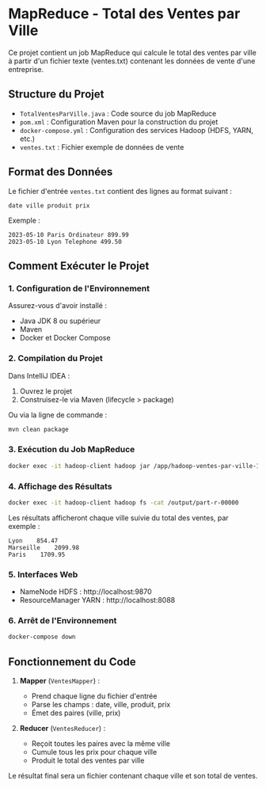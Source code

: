 # MapReduce - Total des Ventes par Ville

Ce projet contient un job MapReduce qui calcule le total des ventes par ville à partir d'un fichier texte (ventes.txt) contenant les données de vente d'une entreprise.

## Structure du Projet

- `TotalVentesParVille.java` : Code source du job MapReduce
- `pom.xml` : Configuration Maven pour la construction du projet
- `docker-compose.yml` : Configuration des services Hadoop (HDFS, YARN, etc.)
- `ventes.txt` : Fichier exemple de données de vente

## Format des Données

Le fichier d'entrée `ventes.txt` contient des lignes au format suivant :
```
date ville produit prix
```

Exemple :
```
2023-05-10 Paris Ordinateur 899.99
2023-05-10 Lyon Telephone 499.50
```

## Comment Exécuter le Projet

### 1. Configuration de l'Environnement

Assurez-vous d'avoir installé :
- Java JDK 8 ou supérieur
- Maven
- Docker et Docker Compose

### 2. Compilation du Projet

Dans IntelliJ IDEA :
1. Ouvrez le projet
2. Construisez-le via Maven (lifecycle > package)

Ou via la ligne de commande :
```bash
mvn clean package
```


### 3. Exécution du Job MapReduce

```bash
docker exec -it hadoop-client hadoop jar /app/hadoop-ventes-par-ville-1.0-SNAPSHOT.jar TotalVentesParVille /input/ventes.txt /output
```

### 4. Affichage des Résultats

```bash
docker exec -it hadoop-client hadoop fs -cat /output/part-r-00000
```

Les résultats afficheront chaque ville suivie du total des ventes, par exemple :
```
Lyon    854.47
Marseille    2099.98
Paris    1709.95
```

### 5. Interfaces Web

- NameNode HDFS : http://localhost:9870
- ResourceManager YARN : http://localhost:8088

### 6. Arrêt de l'Environnement

```bash
docker-compose down
```

## Fonctionnement du Code

1. **Mapper** (`VentesMapper`) :
   - Prend chaque ligne du fichier d'entrée
   - Parse les champs : date, ville, produit, prix
   - Émet des paires (ville, prix)

2. **Reducer** (`VentesReducer`) :
   - Reçoit toutes les paires avec la même ville
   - Cumule tous les prix pour chaque ville
   - Produit le total des ventes par ville

Le résultat final sera un fichier contenant chaque ville et son total de ventes.
